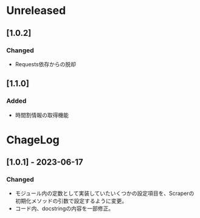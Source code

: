 # Unreleased
## [1.0.2]
### Changed
- Requests依存からの脱却

## [1.1.0]
### Added
- 時間割情報の取得機能

# ChageLog
## [1.0.1] - 2023-06-17
### Changed
- モジュール内の定数として実装していたいくつかの設定項目を、Scraperの初期化メソッドの引数で設定するように変更。
- コード内、docstringの内容を一部修正。